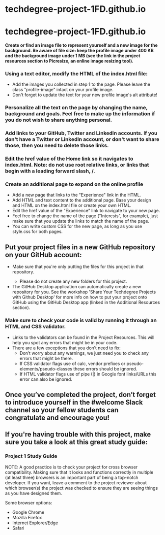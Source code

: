 # techdegree-project-1FD.github.io

# techdegree-project-1FD.github.io

<strong>Create or find an image file to represent yourself and a new image for the background. Be aware of file size: keep the profile image under 400 KB and the background image under 1 MB (see the link in the project resources section to Picresize, 
an online image resizing tool).</strong>

<h3>
  Using a text editor, modify the HTML of the index.html file:
</h3>

<ul>
  <li>Add the images you collected in step 1 to the page. Please leave the class "profile-image" intact on your profile image.</li>
  <li>Don't forget to update the text for your new profile image's alt attribute!</li>
</ul>

<h3>Personalize all the text on the page by changing the name, background and goals. Feel free to make up the information if you do not wish to share anything personal.</h3>

<h3>
Add links to your GitHub, Twitter and LinkedIn accounts. If you don't have a Twitter or LinkedIn account, or don't want to share those, then you need to delete those links.
</h3>

<h3>
Edit the href value of the Home link so it navigates to index.html. Note: do not use root relative links, or links that begin with a leading forward slash, /.

</h3>

<h3>
Create an additional page to expand on the online profile
</h3>

<ul>
  <li>Add a new page that links to the "Experience" link in the HTML.</li>
  <li>Add HTML and text content to the additional page. Base your design and HTML on the index.html file or create your own HTML.</li>
  <li>Edit the href value of the "Experience" link to navigate to your new page.</li>
  <li>Feel free to change the name of the page ("Interests", for example), just make sure that you update the links to match the name of the page.</li>
  <li>You can write custom CSS for the new page, as long as you use style.css for both pages.</li>
</ul>

<h2>Put your project files in a new GitHub repository on your GitHub account:</h2>
<ul>
  <li>Make sure that you're only putting the files for this project in that repository.</li>
  <ul>
    <li>Please do not create any new folders for this project.</li>
  </ul>
  <li>The GitHub Desktop application can automatically create a new repository for you. See the workshop 'Share Your Techdegree Projects with Github Desktop' for more info on how to put your project onto GitHub using the GitHub Desktop app (linked in the Additional Resources section).</li>
</ul>

<h3>Make sure to check your code is valid by running it through an HTML and CSS validator.</h3>
<ul>
  <li>Links to the validators can be found in the Project Resources. This will help you spot any errors that might be in your code.</li>
  <li>There are a few exceptions that you don’t need to fix:
    <ul>
      <li>Don’t worry about any warnings, we just need you to check any errors that might be there.</li>
      <li>If CSS validator flags use of calc, vendor prefixes or pseudo-elements/pseudo-classes these errors should be ignored.</li>
      <li>If HTML validator flags use of pipe (|) in Google font links/URLs this error can also be ignored.</li>
    </ul>
  </li>
</ul>

<h2>Once you’ve completed the project, don’t forget to introduce yourself in the #welcome Slack channel so your fellow students can congratulate and encourage you!</h2>
<h2>If you're having trouble with this project, make sure you take a look at this great study guide:</h2>

<h3>Project 1 Study Guide</h3>

<p>NOTE: A good practice is to check your project for cross browser compatibility. Making sure that it looks and functions correctly in multiple (at least three) browsers is an important part of being a top-notch developer. If you want, leave a comment to the project reviewer about which browser(s) the project was checked to ensure they are seeing things as you have designed them.</p>

<p>Some browser options:</p>
<ul>
  <li>Google Chrome</li>
  <li>Mozilla Firefox</li>
  <li>Internet Explorer/Edge</li>
  <li>Safari</li>
</ul>
